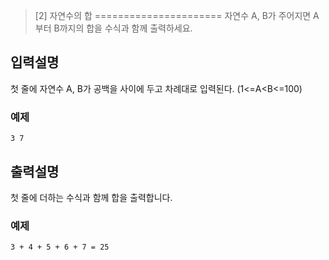 
>[2] 자연수의 합
======================
> 자연수 A, B가 주어지면 A부터 B까지의 합을 수식과 함께 출력하세요.


## 입력설명
첫 줄에 자연수 A, B가 공백을 사이에 두고 차례대로 입력된다. (1<=A<B<=100)
### 예제
```
3 7
```

## 출력설명
첫 줄에 더하는 수식과 함께 합을 출력합니다.

### 예제

```
3 + 4 + 5 + 6 + 7 = 25
```


